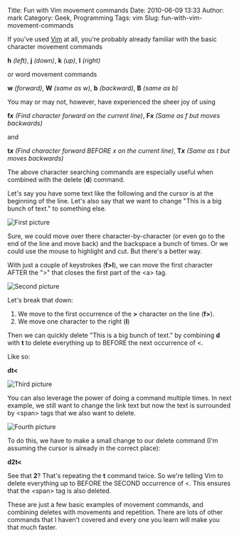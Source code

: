 Title: Fun with Vim movement commands
Date: 2010-06-09 13:33
Author: mark
Category: Geek, Programming
Tags: vim
Slug: fun-with-vim-movement-commands

If you've used [Vim][] at all, you're probably already familiar with the
basic character movement commands

**h** *(left)*, **j** *(down)*, **k** *(up)*, **l** *(right)*

or word movement commands

**w** *(forward)*, **W** *(same as w)*, **b** *(backward)*, **B** *(same
as b)*

You may or may not, however, have experienced the sheer joy of using

**f*x*** *(Find character forward on the current line)*, **F*x*** *(Same
as f but moves backwards)*

and

**t*x*** *(Find character forward BEFORE x on the current line)*,
**T*x*** *(Same as t but moves backwards)*

The above character searching commands are especially useful when
combined with the delete (**d**) command.

Let's say you have some text like the following and the cursor is at the
beginning of the line. Let's also say that we want to change "This is a
big bunch of text." to something else.

![First picture][]

Sure, we could move over there character-by-character (or even go to the
end of the line and move back) and the backspace a bunch of times. Or we
could use the mouse to highlight and cut. But there's a better way.

With just a couple of keystrokes (**f\>l**), we can move the first
character AFTER the "\>" that closes the first part of the <a\> tag.

![Second picture][]

Let's break that down:

1.  We move to the first occurrence of the **\>** character on the line
    (**f\>**).
2.  We move one character to the right (**l**)

</p>

Then we can quickly delete "This is a big bunch of text." by combining
**d** with **t** to delete everything up to BEFORE the next occurrence
of <.

Like so:

**dt<**

![Third picture][]

You can also leverage the power of doing a command multiple times. In
next example, we still want to change the link text but now the text is
surrounded by <span\> tags that we also want to delete.

![Fourth picture][]

To do this, we have to make a small change to our delete command (I'm
assuming the cursor is already in the correct place):

**d2t<**

See that **2**? That's repeating the **t** command twice. So we're
telling Vim to delete everything up to BEFORE the SECOND occurrence of
<. This ensures that the <span\> tag is also deleted.

These are just a few basic examples of movement commands, and combining
deletes with movements and repetition. There are lots of other commands
that I haven't covered and every one you learn will make you that much
faster.

  [Vim]: http://www.vim.org/
  [First picture]: http://farm5.static.flickr.com/4045/4685397401_2a933a3d0e.jpg
  [Second picture]: http://farm5.static.flickr.com/4047/4685397411_6c820e4994.jpg
  [Third picture]: http://farm5.static.flickr.com/4043/4685397415_8fdefe4014.jpg
  [Fourth picture]: http://farm5.static.flickr.com/4054/4685397485_8a282354a5.jpg
